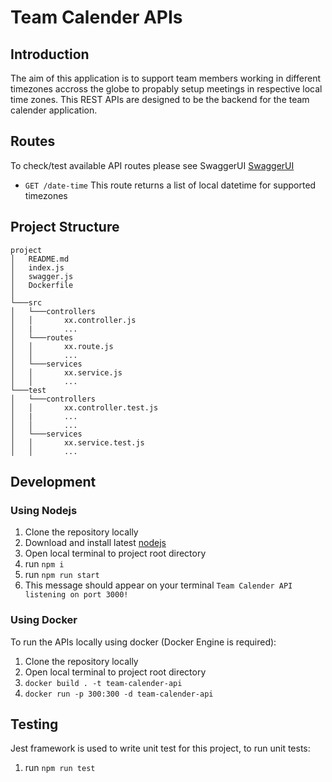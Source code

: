 # Team Calender APIs

## Introduction
The aim of this application is to support team members working in different timezones accross the globe to propably setup meetings in respective local time zones. This REST APIs are designed to be the backend for the team calender application.

## Routes
To check/test available API routes please see SwaggerUI [SwaggerUI](http://localhost:3000/api-doc)
- `GET /date-time` This route returns a list of local datetime for supported timezones

## Project Structure
```
project
│   README.md
│   index.js
│   swagger.js
│   Dockerfile 
│
└───src
│   └───controllers
│   │       xx.controller.js
│   |       ...
│   └───routes
│   │       xx.route.js
│   │       ...
│   └───services
│   │       xx.service.js
│   │       ...
└───test
│   └───controllers
│   │       xx.controller.test.js
│   |       ...
│   │       ...
│   └───services
│   │       xx.service.test.js
│   │       ...
```

## Development
### Using Nodejs
1. Clone the repository locally
2. Download and install latest [nodejs](https://nodejs.org/en/download/)
3. Open local terminal to project root directory
4. run `npm i`
5. run `npm run start`
6. This message should appear on your terminal `Team Calender API listening on port 3000!`
### Using Docker
To run the APIs locally using docker (Docker Engine is required):
1. Clone the repository locally
2. Open local terminal to project root directory
3. `docker build . -t team-calender-api`
4. `docker run -p 300:300 -d team-calender-api`

## Testing
Jest framework is used to write unit test for this project, to run unit tests:
1. run `npm run test`